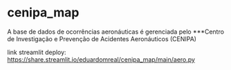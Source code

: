 # cenipa_map
A base de dados de ocorrências aeronáuticas é gerenciada pelo ***Centro de Investigação e Prevenção de Acidentes 
Aeronáuticos (CENIPA)

link streamlit deploy: https://share.streamlit.io/eduardomreal/cenipa_map/main/aero.py
